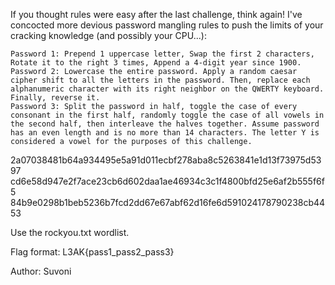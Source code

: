If you thought rules were easy after the last challenge, think again! I've concocted more devious password mangling rules to push the limits of your cracking knowledge (and possibly your CPU...):

    Password 1: Prepend 1 uppercase letter, Swap the first 2 characters, Rotate it to the right 3 times, Append a 4-digit year since 1900.
    Password 2: Lowercase the entire password. Apply a random caesar cipher shift to all the letters in the password. Then, replace each alphanumeric character with its right neighbor on the QWERTY keyboard. Finally, reverse it.
    Password 3: Split the password in half, toggle the case of every consonant in the first half, randomly toggle the case of all vowels in the second half, then interleave the halves together. Assume password has an even length and is no more than 14 characters. The letter Y is considered a vowel for the purposes of this challenge.

2a07038481b64a934495e5a91d011ecbf278aba8c5263841e1d13f73975d5397 cd6e58d947e2f7ace23cb6d602daa1ae46934c3c1f4800bfd25e6af2b555f6f5 84b9e0298b1beb5236b7fcd2dd67e67abf62d16fe6d591024178790238cb4453

Use the rockyou.txt wordlist.

Flag format: L3AK{pass1_pass2_pass3}

Author: Suvoni

